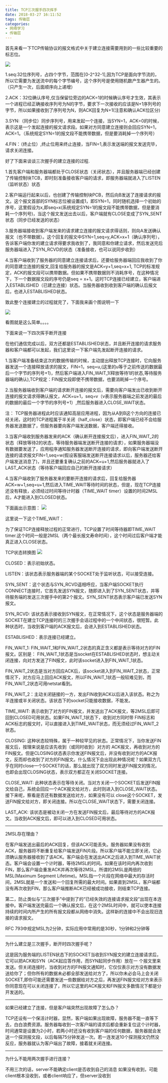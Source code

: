 ```yaml
---
title: TCP三次握手四次挥手
date: 2018-03-27 16:11:52
tags: 传输层
categories:
- 网络学习
- 传输层
---
```


首先来看一下TCP传输协议的报文格式中关于建立连接需要用到的一些比较重要的标志位。

![](https://i.imgur.com/ckjFsj8.jpg)

<!--more-->
1.seq:32位序列号，占四个字节，范围在[0-2^32-1],因为TCP是面向字节流的，所以它需要为发送流中的每个字节编号，这个序列号是使用随机数产生器产生的。（只产生一次，后面顺序向上递增）

2.ACK：32位确认序号,仅当保留位旁边的ACK=1的时候确认序号才生效，其表示一个进程已经正确接收序列号为N的字节，要求下一次接收的应该是N+1序列号的字节，所以如果接收到了序列号为N，则ACK回复为N+1(注意和确认ACK位区分)

3.SYN:（同步位）同步序列号，用来发起一个连接，当SYN=1，ACK=0的时候，表示这是一个发起连接的报文请求段。如果对方同意建立连接则会回应SYN=1，ACK=1。（系统规定SYN=1的报文段不能携带数据，但是要消耗掉一个序列号）

4.FIN：（终止位）,终止位用来终止连接，当FIN=1,表示发送端的报文发送完毕，请求关闭连接。

好了下面来谈谈三次握手的建立连接的过程.

1.首先客户端和服务器端都处于CLOSE状态（关闭状态），并且服务器端已经创建了传输控制块TCB，即时刻准备接收客户端的请求，即服务器端就进入了LISTEN（监听状态）状态

2.客户端运行起来以后，也创建了传输控制块PCB，然后向B发送了连接请求的报文。这个报文首部的SYN标志位被设置成1，即SYN=1，同时随机选择一个初始的序号，这里假设为x,即seq=x(系统规定SYN=1的报文段不能携带数据，但是要消耗一个序列号)，当这个报文发送出去以后，客户端就有CLOSE变成了SYN_SENT状态（同步已经发送的状态）

3.服务器端接收到客户端发来的请求建立连接的报文请求得话则，则向A发送确认报文（也不带数据）。这个回复的报文中SYN=1,seq=y,ACK=x+1（确认序列号），告诉客户端你发的建立请求得要求我收到了，我同意和你建立请求，然后发送完后服务器端进入了SYN_RCVD的状态（准备接收，也可以说同步收到）

4.当客户端收到了服务器的同意建立连接请求后，还要给服务器端回应我收到了你的同意建立连接的报文,回复给服务器的报文是ACK=y+1,seq=x+1, TCP的标准规定，ACK的报文段可以携带数据。但如果不携带数据则不消耗序号，在这种情况下，下一个数据报文段的序号仍是seq = x+1。这时TCP连接已经建立，客户端进入ESTABLISHED（已建立连接）状态。当服务器收到收到客户端的确认后报文后，也进入ESTABLISHED状态。 

致此整个连接建立的过程就完了，下面我来画个图说明一下


![](https://i.imgur.com/YSBXs1Y.jpg)

看图就是这么简单。。。。




下面来说一下四次挥手断开连接

在他们通信完成以后，双方还都是ESTABLISHED状态，并且断开连接的请求服务器和客户端都可以发起，我们这里说一下客户端先发起断开连接的请求。

1.当客户端准备结束这次的数据传输的时候，主动提出释放TCP连接时，它向服务器发送一个连接释放请求的报文，FIN=1，seq=u,(这里的u等于之前传送的数据最后一个字节的序列号+1)，然后客户端进入FIN_WAIT_1(释放等待1的状态,等待服务器端的确认),TCP规定：FIN报文段即使不携带数据，也要消耗掉一个序号。 

2.当服务器端收到客户端的请求断开连接的报文后，需要向客户端发出已收到断开连接的报文请求得确认报文，ACK=u+1，seq=v（v表示服务器端之前发送的最后的数据的最后一个字节的序列号+1）,然后服务器进入CLOSE_WAIT状态。

注： TCP服务器进程此时应该通知高层应用进程，因为从A到B这个方向的连接已经关闭，这时的TCP进程属于半关闭（half_close）状态，即客户端已经不会给服务器发送数据了，但服务器要向客户端发送数据，客户端还得接收。 

3.当客户端收到服务器发来的ACK（确认断开连接报文后），进入FIN_WAIT_2的状态（释放等待2的状态，等待服务器端发送断开连接的请求），如果服务器端没有数据要发送了，应用程序通知服务器发送断开连接的请求，即向客户端发送断开连接的请求报文FIN=1,seq=w(假设客服端发送断开连接请求以后，服务器还给客户端发送消息了)，并且还要重复确认之前的ACK=u+1,然后服务器就进入了LAST_ACK状态（等待客户端回应自己的断开连接请求）

4.当客户端收到了服务器发来的要断开连接的请求后，回复给服务器ACK=w+1,seq=u+1,然后进入TIME_WAIT等待时间的状态，但是，现在TCP连接还没有释放，必须经过时间等待计时器（TIME_WAIT timer）设置的时间2MSL后，A才能进入到CLOSED状态。

下面画出示意图：
![](https://i.imgur.com/QZqf9nu.jpg)

这里说一下这个TIME_WAIT：

为了保证TCP连接释放过程的正常进行，TCP设置了时间等待器即TIME_WAIT timer.这个时间一般是2MSL（两个最长报文寿命时间），这个时间过后客户端才能真正进入CLOSE状态。


TCP状态转换图
![](https://i.imgur.com/cZqQddI.jpg)

CLOSED：表示初始状态。

LISTEN：该状态表示服务器端的某个SOCKET处于监听状态，可以接受连接。

SYN_SENT：这个状态与SYN_RCVD遥相呼应，当客户端SOCKET执行CONNECT连接时，它首先发送SYN报文，随即进入到了SYN_SENT状态，并等待服务端的发送三次握手中的第2个报文。SYN_SENT状态表示客户端已发送SYN报文。

SYN_RCVD: 该状态表示接收到SYN报文，在正常情况下，这个状态是服务器端的SOCKET在建立TCP连接时的三次握手会话过程中的一个中间状态，很短暂。此种状态时，当收到客户端的ACK报文后，会进入到ESTABLISHED状态。

ESTABLISHED：表示连接已经建立。

FIN_WAIT_1:  FIN_WAIT_1和FIN_WAIT_2状态的真正含义都是表示等待对方的FIN报文。区别是：
FIN_WAIT_1状态是当socket在ESTABLISHED状态时，想主动关闭连接，向对方发送了FIN报文，此时该socket进入到FIN_WAIT_1状态。

FIN_WAIT_2状态是当对方回应ACK后，该socket进入到FIN_WAIT_2状态，正常情况下，对方应马上回应ACK报文，所以FIN_WAIT_1状态一般较难见到，而FIN_WAIT_2状态可用netstat看到。

FIN_WAIT_2：主动关闭链接的一方，发出FIN收到ACK以后进入该状态。称之为半连接或半关闭状态。该状态下的socket只能接收数据，不能发。

TIME_WAIT: 表示收到了对方的FIN报文，并发送出了ACK报文，等2MSL后即可回到CLOSED可用状态。如果FIN_WAIT_1状态下，收到对方同时带 FIN标志和ACK标志的报文时，可以直接进入到TIME_WAIT状态，而无须经过FIN_WAIT_2状态。

CLOSING: 这种状态较特殊，属于一种较罕见的状态。正常情况下，当你发送FIN报文后，按理来说是应该先收到（或同时收到）对方的 ACK报文，再收到对方的FIN报文。但是CLOSING状态表示你发送FIN报文后，并没有收到对方的ACK报文，反而却也收到了对方的FIN报文。什么情况下会出现此种情况呢？如果双方几乎在同时close一个SOCKET的话，那么就出现了双方同时发送FIN报文的情况，也即会出现CLOSING状态，表示双方都正在关闭SOCKET连接。

CLOSE_WAIT: 此种状态表示在等待关闭。当对方关闭一个SOCKET后发送FIN报文给自己，系统会回应一个ACK报文给对方，此时则进入到CLOSE_WAIT状态。接下来呢，察看是否还有数据发送给对方，如果没有可以 close这个SOCKET，发送FIN报文给对方，即关闭连接。所以在CLOSE_WAIT状态下，需要关闭连接。

LAST_ACK: 该状态是被动关闭一方在发送FIN报文后，最后等待对方的ACK报文。当收到ACK报文后，即可以进入到CLOSED可用状态。

-------------------------------------------------------------------------------
2MSL存在理由？

在客户端发送出最后的ACK回复，但该ACK可能丢失。服务器如果没有收到ACK，服务器将不断重复给客户端发送FIN片段。所以客户端不能立即关闭，它必须确认服务器接收到了该ACK。客户端会在发送出ACK之后进入到TIME_WAIT状态。客户端会设置一个计时器，等待2MSL的时间。如果在该时间内再次收到FIN，那么客户端会重发ACK并再次等待2MSL。所谓的2MSL是两倍的MSL(Maximum Segment Lifetime)。MSL指一个片段在网络中最大的存活时间，2MSL就是一个发送和一个回复所需的最大时间。如果直到2MSL，客户端都没有再次收到FIN，那么客户端推断ACK已经被成功接收，则结束TCP连接。

第二，防止类似与“三次握手”中提到了的“已经失效的连接请求报文段”出现在本连接中。客户端发送完最后一个确认报文后，在这个2MSL时间中，就可以使本连接持续的时间内所产生的所有报文段都从网络中消失。这样新的连接中不会出现旧连接的请求报文。

RFC 793中规定MSL为2分钟，实际应用中常用的是30秒，1分钟和2分钟等

--------------------------------------------------------------------------------
为什么建立是三次握手，断开时四次握手呢？

这是因为服务端的LISTEN状态下的SOCKET当收到SYN报文的建立连接请求后，它可以把ACK和SYN（ACK起应答作用，而SYN起同步作用）放在一 个报文里来发送。但关闭连接时，当收到对方的FIN报文通知时，它仅仅表示对方没有数据发送给你了；但你所有的数据未必都全部发送给对方了，所以你未必会马上会关闭SOCKET,即你可能还需要发送一些数据给对方之后，再发送FIN报文给对方来表示你同意现在可以关闭连接了，所以它这里的ACK报文和FIN报文多数情况下都是分开发送的。

---------------------------------------------------------------------------------
如果已经建立了连接，但是客户端突然出现故障了怎么办？

TCP还设有一个保活计时器，显然，客户端如果出现故障，服务器不能一直等下去，白白浪费资源。服务器每收到一次客户端的请求后都会重新复位这个计时器，时间通常是设置为2小时，若两小时还没有收到客户端的任何数据，服务器就会发送一个探测报文段，以后每隔75分钟发送一次。若一连发送10个探测报文仍然没反应，服务器就认为客户端出了故障，接着就关闭连接。

--------------------------------------------------------------------------------
为什么不能用两次握手进行连接？

不用三次的话，server不能确定client是否收到自己的消息
如果没有收到，可能client根本没收到，或者client响应了，但server没收到

